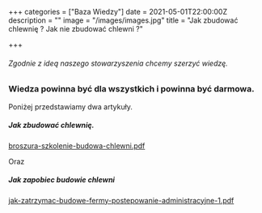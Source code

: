 +++
categories = ["Baza Wiedzy"]
date = 2021-05-01T22:00:00Z
description = ""
image = "/images/images.jpg"
title = "Jak zbudować chlewnię ? Jak nie zbudować chlewni ?"

+++
###### Zgodnie z ideą naszego stowarzyszenia chcemy szerzyć wiedzę.

### Wiedza powinna być dla wszystkich i powinna być darmowa.

Poniżej przedstawiamy dwa artykuły.

##### Jak zbudować chlewnię.

[broszura-szkolenie-budowa-chlewni.pdf](/images/broszura-szkolenie-budowa-chlewni.pdf "broszura-szkolenie-budowa-chlewni.pdf")

Oraz

##### Jak zapobiec budowie chlewni

[jak-zatrzymac-budowe-fermy-postepowanie-administracyjne-1.pdf](/images/jak-zatrzymac-budowe-fermy-postepowanie-administracyjne-1.pdf "jak-zatrzymac-budowe-fermy-postepowanie-administracyjne-1.pdf")